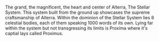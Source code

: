 The grand, the magnificent, the heart and center of Alterra, The Stellar System. This system built from the ground up showcases the supreme craftsmanship of Alterra. Within the dominion of the Stellar System lies 8 celestial bodies, each of them speaking 1000 words of its own. Lying far within the system but not transgressing its limits is Proxima where it's captial lays called Proximus. 